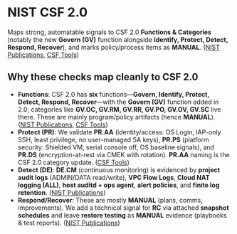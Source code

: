 # **NIST CSF 2.0** 
Maps strong, automatable signals to CSF 2.0 **Functions & Categories** (notably the new **Govern (GV)** function alongside **Identify, Protect, Detect, Respond, Recover**), and marks policy/process items as **MANUAL**. ([NIST Publications][1], [CSF Tools][2])

## Why these checks map cleanly to **CSF 2.0**

* **Functions**: CSF 2.0 has **six** functions—**Govern, Identify, Protect, Detect, Respond, Recover**—with the **Govern (GV)** function added in 2.0; categories like **GV.OC, GV.RM, GV.RR, GV.PO, GV.OV, GV.SC** live there. These are mainly program/policy artifacts (hence **MANUAL**). ([NIST Publications][1], [CSF Tools][3])
* **Protect (PR)**: We validate **PR.AA** (identity/access: OS Login, IAP-only SSH, least privilege, no user-managed SA keys), **PR.PS** (platform security: Shielded VM, serial console off, OS baseline signals), and **PR.DS** (encryption-at-rest via CMEK with rotation). **PR.AA** naming is the CSF 2.0 category update. ([CSF Tools][2])
* **Detect (DE)**: **DE.CM** (continuous monitoring) is evidenced by **project audit logs** (ADMIN/DATA read/write), **VPC Flow Logs**, **Cloud NAT logging (ALL)**, **host auditd + ops agent**, **alert policies**, and **finite log retention**. ([NIST Publications][1])
* **Respond/Recover**: These are mostly **MANUAL** (plans, comms, improvements). We add a technical signal for **RC** via attached **snapshot schedules** and leave **restore testing** as **MANUAL** evidence (playbooks & test reports). ([NIST Publications][1])

[1]: https://nvlpubs.nist.gov/nistpubs/CSWP/NIST.CSWP.29.pdf?utm_source=chatgpt.com "The NIST Cybersecurity Framework (CSF) 2.0"
[2]: https://csf.tools/reference/nist-cybersecurity-framework/v2-0/pr/pr-aa/?utm_source=chatgpt.com "PR.AA: Identity Management, Authentication, And Access ..."
[3]: https://csf.tools/reference/nist-cybersecurity-framework/v2-0/gv/?utm_source=chatgpt.com "GV: Govern"
